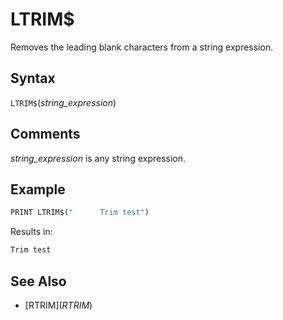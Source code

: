 # LTRIM$

Removes the leading blank characters from a string expression.

## Syntax

`LTRIM$`(*string_expression*)

## Comments

*string_expression* is any string expression.

## Example

```vb
PRINT LTRIM$("      Trim test")
```

Results in:

```txt
Trim test
```

## See Also

- [RTRIM$](RTRIM$)
